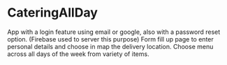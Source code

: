 # CateringAllDay

App with a login feature using email or google, also with a password reset option. (Firebase used to server this purpose)
Form fill up page to enter personal details and choose in map the delivery location.
Choose menu across all days of the week from variety of items.
